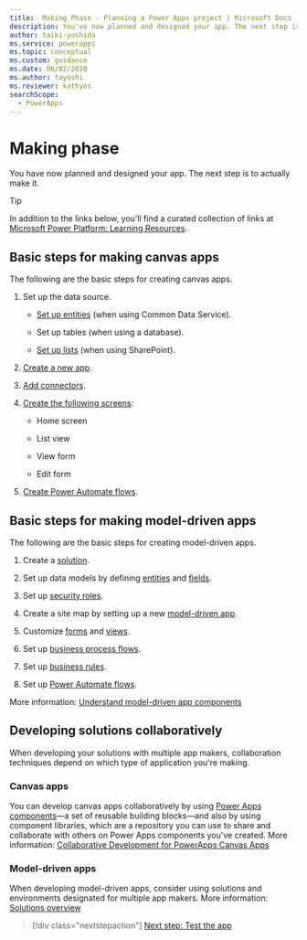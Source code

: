 ```yaml
---
title:  Making Phase - Planning a Power Apps project | Microsoft Docs
description: You've now planned and designed your app. The next step is to actually make it. This article provides an overview of steps for creating canvas apps and model-driven apps.
author: taiki-yoshida
ms.service: powerapps
ms.topic: conceptual
ms.custom: guidance
ms.date: 06/02/2020
ms.author: tayoshi
ms.reviewer: kathyos
searchScope:  
  - PowerApps
---
```


# Making phase

You have now planned and designed your app. The next step is to actually make it.

> [!TIP]
> In addition to the links below, you'll find a curated collection of links
at [Microsoft Power Platform: Learning Resources](https://aka.ms/PowerPlatformResources).

## Basic steps for making canvas apps

The following are the basic steps for creating canvas apps.

1. Set up the data source.

   - [Set up entities](../../maker/common-data-service/create-edit-entities.md)
        (when using Common Data Service).

   - Set up tables (when using a database).

   - [Set up lists](https://support.office.com/article/create-a-list-in-sharepoint-0d397414-d95f-41eb-addd-5e6eff41b083)
        (when using SharePoint).

2. [Create a new
    app](../../maker/canvas-apps/getting-started.md#build-an-app).

3. [Add
    connectors](../../maker/canvas-apps/add-manage-connections.md).

4. [Create
    the following screens](../../maker/canvas-apps/add-screen-context-variables.md):

   - Home screen

   - List view

   - View form

   - Edit form

5. [Create Power Automate flows](https://docs.microsoft.com/power-automate/get-started-logic-flow).

## Basic steps for making model-driven apps

The following are the basic steps for creating model-driven apps.

1. Create a [solution](../../maker/model-driven-apps/distribute-model-driven-app.md).

2. Set up data models by defining
    [entities](../../maker/common-data-service/entity-overview.md)
    and [fields](../../maker/common-data-service/fields-overview.md).

3. Set up [security roles](https://docs.microsoft.com/power-platform/admin/security-roles-privileges).

4. Create a site map by setting up a new [model-driven app](../../maker/model-driven-apps/build-first-model-driven-app.md).

5. Customize [forms](../../maker/model-driven-apps/create-design-forms.md)
    and [views](../../maker/model-driven-apps/create-edit-views.md).

6. Set up [business process flows](https://docs.microsoft.com/power-automate/business-process-flows-overview).

7. Set up [business rules](../../maker/model-driven-apps/create-business-rules-recommendations-apply-logic-form.md).

8. Set up [Power Automate flows](https://docs.microsoft.com/power-automate/connection-cds).

More information: [Understand model-driven app components](../../maker/model-driven-apps/model-driven-app-components.md)

## Developing solutions collaboratively

When developing your solutions with multiple app makers, collaboration techniques depend on which type of application you're making.

### Canvas apps

You can develop canvas apps collaboratively by using [Power Apps components](../../maker/canvas-apps/create-component.md)&mdash;a
set of reusable building blocks&mdash;and also by using component libraries, which are a
repository you can use to share and collaborate with others on Power Apps
components you've created. More information: [Collaborative Development for PowerApps Canvas Apps](https://powerapps.microsoft.com/blog/collaborative-development-for-powerapps-canvas-apps/)

### Model-driven apps

When developing model-driven apps, consider using solutions and
environments designated for multiple app makers. More information: [Solutions overview](/powerapps/maker/common-data-service/solutions-overview)

> [!div class="nextstepaction"]
> [Next step: Test the app](testing-phase.md)
